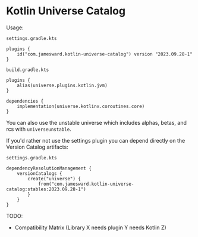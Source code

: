 # Kotlin Universe Catalog

Usage:

`settings.gradle.kts`
```
plugins {
    id("com.jamesward.kotlin-universe-catalog") version "2023.09.28-1"
}
```

`build.gradle.kts`
```
plugins {
    alias(universe.plugins.kotlin.jvm)
}

dependencies {
    implementation(universe.kotlinx.coroutines.core)
}
```

You can also use the unstable universe which includes alphas, betas, and rcs with `universeunstable`.

If you'd rather not use the settings plugin you can depend directly on the Version Catalog artifacts:

`settings.gradle.kts`
```
dependencyResolutionManagement {
    versionCatalogs {
        create("universe") {
            from("com.jamesward.kotlin-universe-catalog:stables:2023.09.28-1")
        }
    }
}
```

TODO:
- Compatibility Matrix (Library X needs plugin Y needs Kotlin Z)
